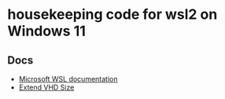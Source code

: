 # housekeeping code for wsl2 on Windows 11

## Docs
- [Microsoft WSL documentation](https://docs.microsoft.com/en-us/windows/wsl/)
- [Extend VHD Size](https://docs.microsoft.com/en-us/windows/wsl/vhd-size)
